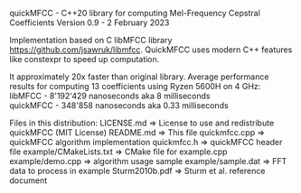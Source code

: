 quickMFCC - C++20 library for computing Mel-Frequency Cepstral Coefficients
Version 0.9 - 2 February 2023

Implementation based on С libMFCC library https://github.com/jsawruk/libmfcc. QuickMFCC uses modern C++ features like constexpr to speed up computation. 

It approximately 20x faster than original library. Average performance results for computing 13 coefficients using Ryzen 5600H on 4 GHz:
libMFCC 	- 8'192'429 nanoseconds aka 8 milliseconds <br>
quickMFCC	- 348'858 nanoseconds	aka 0.33 milliseconds

Files in this distribution:
	LICENSE.md			=>	License to use and redistribute quickMFCC (MIT License)
	README.md			=>	This file
	quickmfcc.cpp		=>	quickMFCC algorithm implementation
	quickmfcc.h			=>	quickMFCC header file
	example/CMakeLists.txt	=>  CMake file for example.cpp
	example/demo.cpp		=> 	algorithm usage sample
	example/sample.dat 		=>  FFT data to process in example
	Sturm2010b.pdf			=>	Sturm et al. reference document
